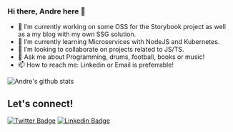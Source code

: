 ### Hi there, Andre here 👋

- 🔭 I’m currently working on some OSS for the Storybook project as well as a my blog with my own SSG solution.
- 🌱 I’m currently learning Microservices with NodeJS and Kubernetes.
- 👯 I’m looking to collaborate on projects related to JS/TS.
- 💬 Ask me about Programming, drums, football, books or music!
- 📫 How to reach me: Linkedin or Email is preferrable!

![Andre's github stats](https://github-readme-stats.vercel.app/api?username=andrelas1&show_icons=true&count_private=true&include_all_commits=true)

## Let's connect!
[![Twitter Badge](https://img.shields.io/badge/-andresantos-1ca0f1?style=flat-square&logo=twitter&logoColor=white)](https://twitter.com/andresantos_09) 
[![Linkedin Badge](https://img.shields.io/badge/-Andre_Santos-blue?style=flat-square&logo=Linkedin&logoColor=white)](https://www.linkedin.com/in/andrelas1/) 
<br />
